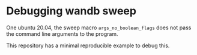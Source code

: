 # Debugging wandb sweep

One ubuntu 20.04, the sweep macro `args_no_boolean_flags` does not pass the command line arguments to the program.

This repository has a minimal reproducible example to debug this.

